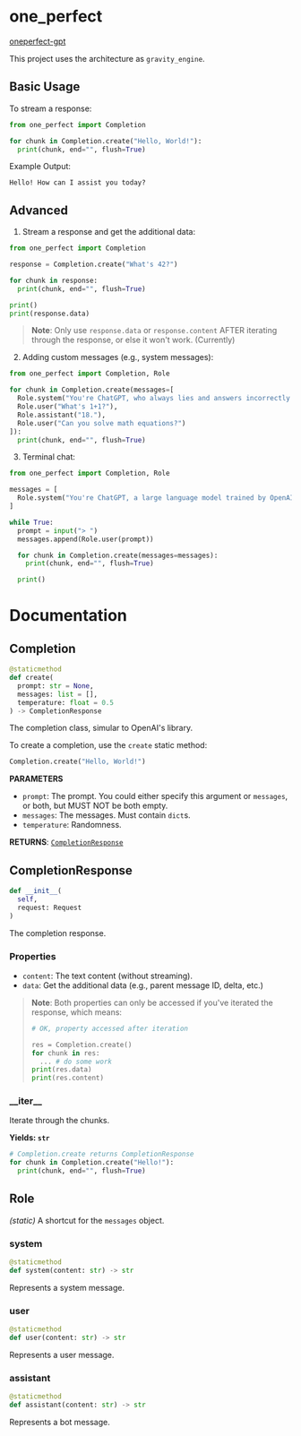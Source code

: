 # one_perfect
[oneperfect-gpt](https://fasd131fssdf97986agagyk656.lovebaby.today/#/)

This project uses the architecture as `gravity_engine`.

## Basic Usage
To stream a response:
```python
from one_perfect import Completion

for chunk in Completion.create("Hello, World!"):
  print(chunk, end="", flush=True)
```

Example Output:
```
Hello! How can I assist you today?
```

## Advanced
1. Stream a response and get the additional data:

```python
from one_perfect import Completion

response = Completion.create("What's 42?")

for chunk in response:
  print(chunk, end="", flush=True)

print()
print(response.data)
```

> **Note**: Only use `response.data` or `response.content` AFTER iterating through the response, or else it won't work. (Currently)

2. Adding custom messages (e.g., system messages):

```python
from one_perfect import Completion, Role

for chunk in Completion.create(messages=[
  Role.system("You're ChatGPT, who always lies and answers incorrectly."),
  Role.user("What's 1+1?"),
  Role.assistant("18."),
  Role.user("Can you solve math equations?")
]):
  print(chunk, end="", flush=True)
```

3. Terminal chat:

```python
from one_perfect import Completion, Role

messages = [
  Role.system("You're ChatGPT, a large language model trained by OpenAI.")
]

while True:
  prompt = input("> ")
  messages.append(Role.user(prompt))

  for chunk in Completion.create(messages=messages):
    print(chunk, end="", flush=True)

  print()
```

# Documentation
## Completion
```python
@staticmethod
def create(
  prompt: str = None,
  messages: list = [],
  temperature: float = 0.5
) -> CompletionResponse
```
The completion class, simular to OpenAI's library.

To create a completion, use the `create` static method:

```python
Completion.create("Hello, World!")
```

**PARAMETERS**
- `prompt`: The prompt. You could either specify this argument or `messages`, or both, but MUST NOT be both empty.
- `messages`: The messages. Must contain `dict`s.
- `temperature`: Randomness.

**RETURNS**: [`CompletionResponse`](#completionresponse)

## CompletionResponse
```python
def __init__(
  self,
  request: Request
)
```

The completion response.

### Properties
- `content`: The text content (without streaming).
- `data`: Get the additional data (e.g., parent message ID, delta, etc.)

> **Note**: Both properties can only be accessed if you've iterated the response, which means:
>
> ```python
> # OK, property accessed after iteration
> 
> res = Completion.create()
> for chunk in res:
>   ... # do some work
> print(res.data)
> print(res.content)
> ```

### \_\_iter\_\_
Iterate through the chunks.

**Yields: `str`**

```python
# Completion.create returns CompletionResponse
for chunk in Completion.create("Hello!"):
  print(chunk, end="", flush=True)
```

## Role
*(static)* A shortcut for the `messages` object.

### system
```python
@staticmethod
def system(content: str) -> str
```
Represents a system message.

### user
```python
@staticmethod
def user(content: str) -> str
```
Represents a user message.

### assistant
```python
@staticmethod
def assistant(content: str) -> str
```
Represents a bot message.
